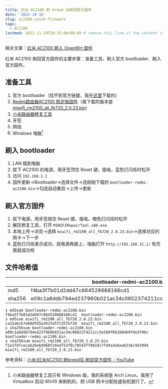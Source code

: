 ```yaml
---
title: 红米 AC2100 刷 breed 后刷回官方固件
date: '2022-10-16'
slug: ac2100-stock-firmware
tags:
  - AC2100
lastmod: 2022-11-29T20:35:00+08:00 # remove this line if the content is actually changed
---
```


相关文章：[红米 AC2100 刷入 OpenWrt 固件](/zh-cn/post/2021/06/19/ac2100-openwrt/)


红米 AC2100 刷回官方固件的主要步骤：准备工具、刷入官方 bootloader、刷入官方固件。

## 准备工具

1. 官方 bootloader（找不到官方链接，我在[这里](https://wifi.gitbook.io/ac2100)下载的）
1. [Redmi路由器AC2100 稳定版固件](http://miwifi.com/miwifi_download.html)（我下载的版本是 [miwifi_rm2100_all_fb720_2.0.23.bin](https://cdn.cnbj1.fds.api.mi-img.com/xiaoqiang/rom/rm2100/miwifi_rm2100_all_fb720_2.0.23.bin)）
1. [小米路由器修复工具](http://miwifi.com/miwifi_download.html)
1. 牙签
1. 网线
1. Windows 电脑[^nao]

[^nao]: 小米路由器修复工具只有 Windows 版，我的系统是 Arch Linux。我用了 Virtualbox 启动 Win10 来刷机的，把 USB 网卡分配给虚拟机就行了。

## 刷入 bootloader

1. LAN 插到电脑
1. 拔下 AC2100 的电源，用牙签顶住 Reset 键，插电，蓝色灯闪烁时松开
1. 访问 `192.168.1.1`
1. 固件更新->Bootloader->选择文件->选刚刚下载的 `bootloader-redmi-ac2100.bin`->勾选自动重启->上传->更新

## 刷入官方固件

1. 拔下电源，用牙签按住 Reset 键，插电，橙色灯闪烁时松开
1. 解压修复工具，打开 `MIWIFIRepairTool.x86.exe`
1. 本地上传->浏览->选择 `miwifi_rm2100_all_fb720_2.0.23.bin`->选择对应的网卡->下一步
1. 蓝色灯闪烁表示成功，拔电源再接上，电脑打开 `http://192.168.31.1/` 有页面就成功啦

## 文件哈希值

|        | bootloader-redmi-ac2100.bin                                      | miwifi_rm2100_all_fb720_2.0.23.bin                               |
|--------|------------------------------------------------------------------|------------------------------------------------------------------|
| md5    | f4ba3f7b01d2dd47c664528688166cd1                                 | ca32a6cb7e60df65a391fe5f235fb720                                 |
| sha256 | e09c1a8ddb794ed237960b021ac34c0602374211cc5e589f6b2084b9fde3f96c | f1e374fcecab26e6d968f24e4753f0c78543ff8819c7fd4a3e6aa6316c943994 |

```
❯ md5sum bootloader-redmi-ac2100.bin
f4ba3f7b01d2dd47c664528688166cd1  bootloader-redmi-ac2100.bin
❯ md5sum miwifi_rm2100_all_fb720_2.0.23.bin
ca32a6cb7e60df65a391fe5f235fb720  miwifi_rm2100_all_fb720_2.0.23.bin
❯ sha256sum bootloader-redmi-ac2100.bin
e09c1a8ddb794ed237960b021ac34c0602374211cc5e589f6b2084b9fde3f96c  bootloader-redmi-ac2100.bin
❯ sha256sum miwifi_rm2100_all_fb720_2.0.23.bin
f1e374fcecab26e6d968f24e4753f0c78543ff8819c7fd4a3e6aa6316c943994  miwifi_rm2100_all_fb720_2.0.23.bin
```

参考资料：[小米/红米AC2100 刷breed后 刷回官方固件 - YouTube](https://youtu.be/r1llyBTgq74)
